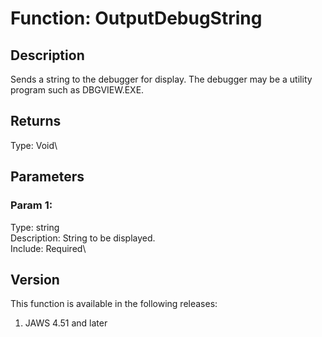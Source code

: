 # Function: OutputDebugString

## Description

Sends a string to the debugger for display. The debugger may be a
utility program such as DBGVIEW.EXE.

## Returns

Type: Void\

## Parameters

### Param 1:

Type: string\
Description: String to be displayed.\
Include: Required\

## Version

This function is available in the following releases:

1.  JAWS 4.51 and later
